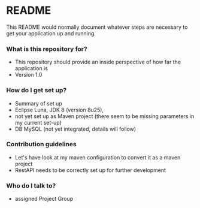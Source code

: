 # README #

This README would normally document whatever steps are necessary to get your application up and running.

### What is this repository for? ###

* This repository should provide an inside perspective of how far the application is
* Version 1.0

### How do I get set up? ###

* Summary of set up
* Eclipse Luna, JDK 8 (version 8u25),
* not yet set up as Maven project (there seem to be missing parameters in my current set-up)
* DB MySQL (not yet integrated, details will follow)

### Contribution guidelines ###

* Let's have look at my maven configuration to convert it as a maven project
* RestAPI needs to be correctly set up for further development 

### Who do I talk to? ###

* assigned Project Group